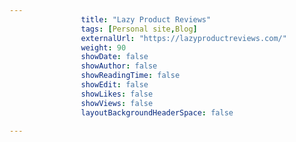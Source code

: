 ---
                title: "Lazy Product Reviews"
                tags: [Personal site,Blog]
                externalUrl: "https://lazyproductreviews.com/"
                weight: 90
                showDate: false
                showAuthor: false
                showReadingTime: false
                showEdit: false
                showLikes: false
                showViews: false
                layoutBackgroundHeaderSpace: false
                ---
